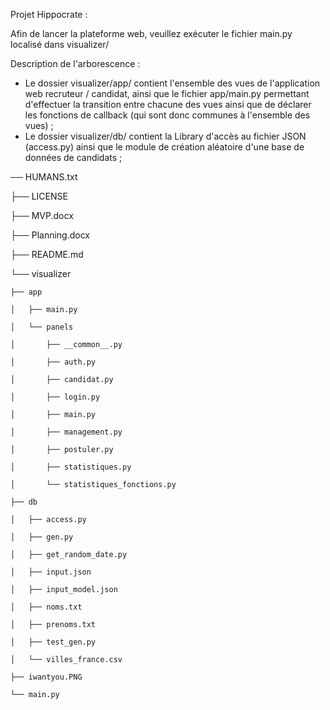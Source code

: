 Projet Hippocrate :

Afin de lancer la plateforme web, veuillez exécuter le fichier main.py localisé dans visualizer/

Description de l'arborescence :
- Le dossier visualizer/app/ contient l'ensemble des vues de l'application web recruteur / candidat, ainsi que le fichier app/main.py permettant d'effectuer la transition entre chacune des vues ainsi que de déclarer les fonctions de callback (qui sont donc communes à l'ensemble des vues) ;
- Le dossier visualizer/db/ contient la Library d'accès au fichier JSON (access.py) ainsi que le module de création aléatoire d'une base de données de candidats ;

── HUMANS.txt

├── LICENSE

├── MVP.docx

├── Planning.docx

├── README.md

└── visualizer

    ├── app
    
    │   ├── main.py
    
    │   └── panels
    
    │       ├── __common__.py
    
    │       ├── auth.py
    
    │       ├── candidat.py
    
    │       ├── login.py
    
    │       ├── main.py
    
    │       ├── management.py
    
    │       ├── postuler.py
    
    │       ├── statistiques.py
    
    │       └── statistiques_fonctions.py
    
    ├── db
    
    │   ├── access.py
    
    │   ├── gen.py
    
    │   ├── get_random_date.py
    
    │   ├── input.json
    
    │   ├── input_model.json
    
    │   ├── noms.txt
    
    │   ├── prenoms.txt
    
    │   ├── test_gen.py
    
    │   └── villes_france.csv
    
    ├── iwantyou.PNG
    
    └── main.py
